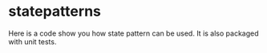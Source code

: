 statepatterns
=============
Here is a code show you how state pattern can be used. It is also packaged with unit tests. 
